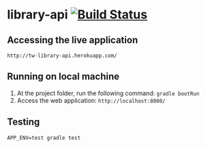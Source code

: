 # library-api [![Build Status](https://snap-ci.com/tw-library/library-api/branch/master/build_image)](https://snap-ci.com/tw-library/library-api/branch/master)

## Accessing the live application

`http://tw-library-api.herokuapp.com/`

## Running on local machine

1. At the project folder, run the following command:
  `gradle bootRun`
2. Access the web application:
  `http://localhost:8080/`

## Testing

`APP_ENV=test gradle test`
